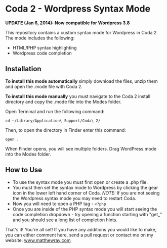 Coda 2 - Wordpress Syntax Mode
==================================

**UPDATE (Jan 6, 2014): Now compatible for Wordpress 3.8**

This repository contains a custom syntax mode for Wordpress in Coda 2. The mode includes the following:
* HTML/PHP syntax highlighting
* Wordpress code completion

Installation
------------
**To install this mode automatically** simply download the files, unzip them and open the .mode file with Coda 2.

**To install this mode manually** you must navigate to the Coda 2 install directory and copy the .mode file into the Modes folder.

Open Terminal and run the following command:

    cd ~/Library/Application\ Support/Coda\ 2/

Then, to open the directory in Finder enter this command:

    open .

When Finder opens, you will see multiple folders. Drag WordPress.mode into the Modes folder. 

How to Use
----------

* To use the syntax mode you must first open or create a .php file. 
* You must then set the syntax mode to Wordpress by clicking the gear icon in the lower left hand corner of Coda. *NOTE:* If you are not seeing the Wordpress syntax mode you may need to restart Coda. 
* Now you will need to open a PHP tag - `<?php` 
* Once you are inside of the PHP syntax mode you will start seeing the code completion dropdown - try opening a function starting with "get_" and you should see a long list of completion hints.

That's it! You're all set! If you have any additions you would like to make, you can either comment here, send a pull request or contact me on my website: www.matthewray.com



